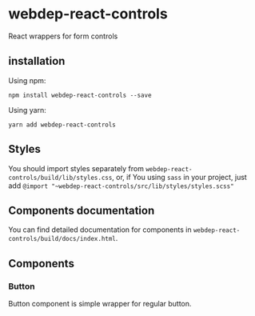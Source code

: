 # webdep-react-controls
React wrappers for form controls
## installation

Using npm:
```
npm install webdep-react-controls --save
```

Using yarn:
```
yarn add webdep-react-controls
```

## Styles
You should import styles separately from `webdep-react-controls/build/lib/styles.css`, or, if You using `sass` in your project,
just add `@import "~webdep-react-controls/src/lib/styles/styles.scss"`

## Components documentation
You can find detailed documentation for components in `webdep-react-controls/build/docs/index.html`.

## Components

### Button
Button component is simple wrapper for regular button.
